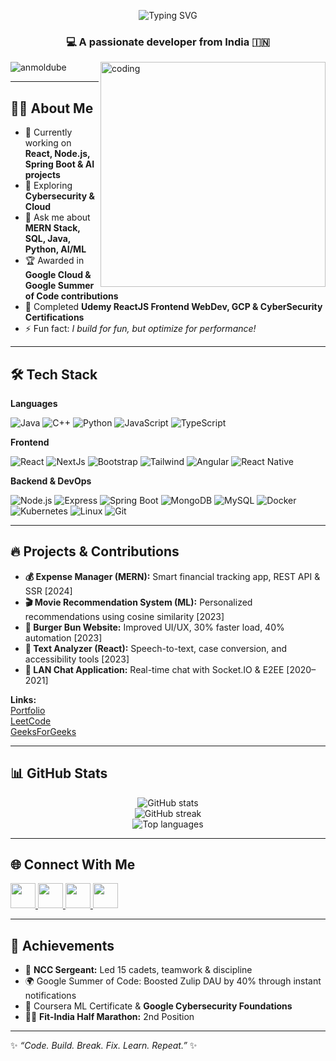 <!-- Profile Header with Typing SVG Animation -->
<p align="center">
  <img src="https://readme-typing-svg.demolab.com?font=Fira+Code&weight=500&size=25&pause=1000&center=true&vCenter=true&width=500&height=35&lines=Hi%2C+I'm+Anmol+Dube;Full+Stack+Developer;MERN+%7C+Spring+Boot+%7C+AI+Enthusiast;Always+Learning+New+Things+🚀" alt="Typing SVG" />
</p>


<h3 align="center">💻 A passionate developer from India 🇮🇳</h3>

<img align="right" width="360" alt="coding" src="https://user-images.githubusercontent.com/55389276/140866485-8fb1c876-9a8f-4d6a-98dc-08c4981eaf70.gif">

<p align="left">
  <img src="https://komarev.com/ghpvc/?username=anmoldube&label=Profile%20views&color=0e75b6&style=flat" alt="anmoldube" />
</p>

---

## 👨‍💻 About Me

- 🔭 Currently working on **React, Node.js, Spring Boot & AI projects**
- 🌱 Exploring **Cybersecurity & Cloud**
- 💬 Ask me about **MERN Stack, SQL, Java, Python, AI/ML**
- 🏆 Awarded in **Google Cloud & Google Summer of Code contributions**
- 🚀 Completed **Udemy ReactJS Frontend WebDev, GCP & CyberSecurity Certifications**
- ⚡ Fun fact: *I build for fun, but optimize for performance!*

---

## 🛠️ Tech Stack

**Languages**

![Java](https://img.shields.io/badge/-Java-007396?style=flat-square&logo=java)
![C++](https://img.shields.io/badge/-C++-00599C?style=flat-square&logo=cplusplus)
![Python](https://img.shields.io/badge/-Python-3776AB?style=flat-square&logo=python)
![JavaScript](https://img.shields.io/badge/-JavaScript-F7DF1E?style=flat-square&logo=javascript)
![TypeScript](https://img.shields.io/badge/-TypeScript-3178C6?style=flat-square&logo=typescript)

**Frontend**

![React](https://img.shields.io/badge/-React-61DAFB?style=flat-square&logo=react)
![NextJs](https://img.shields.io/badge/-Next.js-000000?style=flat-square&logo=nextdotjs)
![Bootstrap](https://img.shields.io/badge/-Bootstrap-563D7C?style=flat-square&logo=bootstrap)
![Tailwind](https://img.shields.io/badge/-Tailwind-06B6D4?style=flat-square&logo=tailwindcss)
![Angular](https://img.shields.io/badge/-Angular-DD0031?style=flat-square&logo=angular)
![React Native](https://img.shields.io/badge/-React%20Native-61DAFB?style=flat-square&logo=react)

**Backend & DevOps**

![Node.js](https://img.shields.io/badge/-Node.js-339933?style=flat-square&logo=node.js)
![Express](https://img.shields.io/badge/-Express-000000?style=flat-square&logo=express)
![Spring Boot](https://img.shields.io/badge/-Spring%20Boot-6DB33F?style=flat-square&logo=spring)
![MongoDB](https://img.shields.io/badge/-MongoDB-47A248?style=flat-square&logo=mongodb)
![MySQL](https://img.shields.io/badge/-MySQL-4479A1?style=flat-square&logo=mysql)
![Docker](https://img.shields.io/badge/-Docker-2496ED?style=flat-square&logo=docker)
![Kubernetes](https://img.shields.io/badge/-Kubernetes-326CE5?style=flat-square&logo=kubernetes)
![Linux](https://img.shields.io/badge/-Linux-FCC624?style=flat-square&logo=linux)
![Git](https://img.shields.io/badge/-Git-F05032?style=flat-square&logo=git)

---

## 🔥 Projects & Contributions

- **💰 Expense Manager (MERN):** Smart financial tracking app, REST API & SSR [2024]
- **🎬 Movie Recommendation System (ML):** Personalized recommendations using cosine similarity [2023]
- **🍔 Burger Bun Website:** Improved UI/UX, 30% faster load, 40% automation [2023]
- **📝 Text Analyzer (React):** Speech-to-text, case conversion, and accessibility tools [2023]
- **💬 LAN Chat Application:** Real-time chat with Socket.IO & E2EE [2020–2021]

**Links:**  
[Portfolio](https://anmoldube.github.io/react-portfolio/)  
[LeetCode](https://leetcode.com/)  
[GeeksForGeeks](https://auth.geeksforgeeks.org/user/anmoldube15/)  

---

## 📊 GitHub Stats

<p align="center">
  <img src="https://github-readme-stats.vercel.app/api?username=anmoldube&show_icons" alt="GitHub stats" />
  <br>
  <img src="https://github-readme-streak-stats.herokuapp.com/?user=anmoldube" alt="GitHub streak" />
  <br>
  <img src="https://github-readme-stats.vercel.app/api/top-langs/?username=anmoldube&layout=compact" alt="Top languages" />
</p>

---

## 🌐 Connect With Me

<p align="left">
  <a href="https://www.linkedin.com/in/anmoldube" target="_blank">
    <img src="https://skillicons.dev/icons?i=linkedin" width="40" />
  </a>
  <a href="https://www.instagram.com/anmol__dube" target="_blank">
    <img src="https://skillicons.dev/icons?i=instagram" width="40" />
  </a>
  <a href="https://auth.geeksforgeeks.org/user/anmoldube15" target="_blank">
    <img src="https://raw.githubusercontent.com/rahuldkjain/github-profile-readme-generator/master/src/images/icons/Social/geeks-for-geeks.svg" width="40" />
  </a>
  <a href="mailto:anmoldube15@gmail.com">
    <img src="https://skillicons.dev/icons?i=gmail" width="40" />
  </a>
</p>

---

## 🏅 Achievements

- 🥇 **NCC Sergeant:** Led 15 cadets, teamwork & discipline
- 🌍 Google Summer of Code: Boosted Zulip DAU by 40% through instant notifications
- 🧠 Coursera ML Certificate & **Google Cybersecurity Foundations**
- 🏃‍♂️ **Fit-India Half Marathon:** 2nd Position

---

✨ *“Code. Build. Break. Fix. Learn. Repeat.”* ✨

